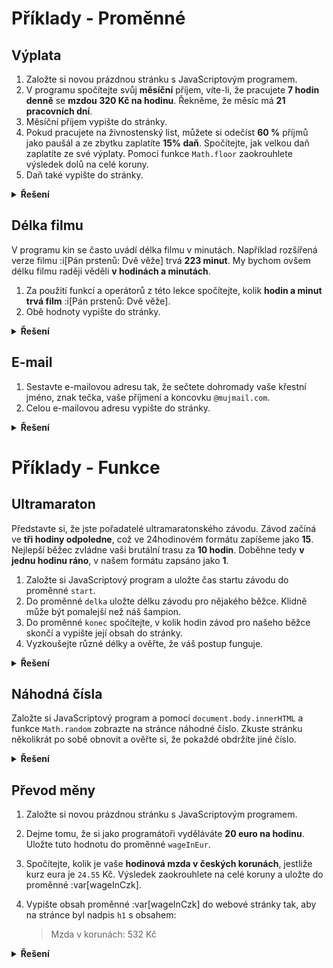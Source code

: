 # Příklady - Proměnné

## Výplata

1. Založte si novou prázdnou stránku s JavaScriptovým programem.
1. V programu spočítejte svůj **měsíční** příjem, víte-li, že pracujete **7 hodin denně** se **mzdou 320 Kč na hodinu**. Řekněme, že měsíc má **21 pracovních dní**.
1. Měsíční příjem vypište do stránky.
1. Pokud pracujete na živnostenský list, můžete si odečíst **60 %** příjmů jako paušál a ze zbytku zaplatíte **15% daň**. Spočítejte, jak velkou daň zaplatíte ze své výplaty. Pomocí funkce `Math.floor` zaokrouhlete výsledek dolů na celé koruny.
1. Daň také vypište do stránky.

<details>
<summary><b>Řešení</b></summary>


#### Měsíční příjem

```js
Tady zatím nic není. :) 
```

#### Daň

```js
Tady zatím nic není. :) 
```

</details>

## Délka filmu

V programu kin se často uvádí délka filmu v minutách. Například rozšířená verze filmu :i[Pán prstenů: Dvě věže] trvá **223 minut**. My bychom ovšem délku filmu raději věděli **v hodinách a minutách**.

1. Za použití funkcí a operátorů z této lekce spočítejte, kolik **hodin a minut trvá film** :i[Pán prstenů: Dvě věže].
1. Obě hodnoty vypište do stránky.


<details>
<summary><b>Řešení</b></summary>


#### Počet celých hodin

```js
Tady zatím nic není. :) 
```

#### A počet zbývajících minut

```js
Tady zatím nic není. :) 
```


</details>

## E-mail

1. Sestavte e-mailovou adresu tak, že sečtete dohromady vaše křestní jméno, znak tečka, vaše příjmení a koncovku `@mujmail.com`.
1. Celou e-mailovou adresu vypište do stránky.



<details>
<summary><b>Řešení</b></summary>


```js
Tady zatím nic není. :) 
```


</details>

# Příklady - Funkce

## Ultramaraton

Představte si, že jste pořadatelé ultramaratonského závodu. Závod začíná ve **tři hodiny odpoledne**, což ve 24hodinovém formátu zapíšeme jako **15**. Nejlepší běžec zvládne vaši brutální trasu za **10 hodin**. Doběhne tedy **v jednu hodinu ráno**, v našem formátu zapsáno jako **1**.

1. Založte si JavaScriptový program a uložte čas startu závodu do proměnné `start`.
1. Do proměnné `delka` uložte délku závodu pro nějakého běžce. Klidně může být pomalejší než náš šampion.
1. Do proměnné `konec` spočítejte, v kolik hodin závod pro našeho běžce skončí a vypište její obsah do stránky.
1. Vyzkoušejte různé délky a ověřte, že váš postup funguje.




<details>
<summary><b>Řešení</b></summary>


```js
Tady zatím nic není. :) 
```


</details>

## Náhodná čísla

Založte si JavaScriptový program a pomocí `document.body.innerHTML` a funkce `Math.random` zobrazte na stránce náhodné číslo. Zkuste stránku několikrát po sobě obnovit a ověřte si, že pokaždé obdržíte jiné číslo.



<details>
<summary><b>Řešení</b></summary>


```js
Tady zatím nic není. :) 
```


</details>

## Převod měny

1. Založte si novou prázdnou stránku s JavaScriptovým programem.
1. Dejme tomu, že si jako programátoři vyděláváte **20 euro na hodinu**. Uložte tuto hodnotu do proměnné `wageInEur`.
1. Spočítejte, kolik je vaše **hodinová mzda v českých korunách**, jestliže kurz eura je `24.55` Kč. Výsledek zaokrouhlete na celé koruny a uložte do proměnné :var[wageInCzk].
1. Vypište obsah proměnné :var[wageInCzk] do webové stránky tak, aby na stránce byl nadpis `h1` s obsahem:

   > Mzda v korunách: 532 Kč



<details>
<summary><b>Řešení</b></summary>


```js
Tady zatím nic není. :) 
```



</details>